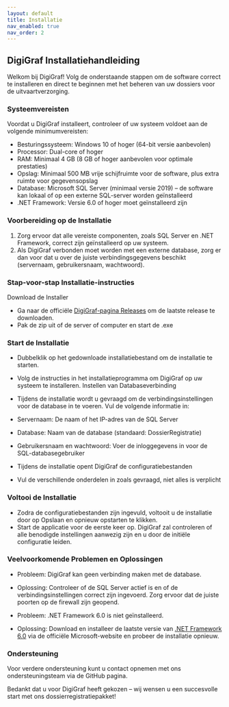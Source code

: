 ```yaml
---
layout: default
title: Installatie
nav_enabled: true
nav_order: 2
---
```


## DigiGraf Installatiehandleiding
Welkom bij DigiGraf! Volg de onderstaande stappen om de software correct te installeren en direct te beginnen met het beheren van uw dossiers voor de uitvaartverzorging.

### Systeemvereisten
Voordat u DigiGraf installeert, controleer of uw systeem voldoet aan de volgende minimumvereisten:

- Besturingssysteem: Windows 10 of hoger (64-bit versie aanbevolen)
- Processor: Dual-core of hoger
- RAM: Minimaal 4 GB (8 GB of hoger aanbevolen voor optimale prestaties)
- Opslag: Minimaal 500 MB vrije schijfruimte voor de software, plus extra ruimte voor gegevensopslag
- Database: Microsoft SQL Server (minimaal versie 2019) – de software kan lokaal of op een externe SQL-server worden geïnstalleerd
- .NET Framework: Versie 6.0 of hoger moet geïnstalleerd zijn

### Voorbereiding op de Installatie
1. Zorg ervoor dat alle vereiste componenten, zoals SQL Server en .NET Framework, correct zijn geïnstalleerd op uw systeem.
2. Als DigiGraf verbonden moet worden met een externe database, zorg er dan voor dat u over de juiste verbindingsgegevens beschikt (servernaam, gebruikersnaam, wachtwoord).

### Stap-voor-stap Installatie-instructies
Download de Installer
- Ga naar de officiële [DigiGraf-pagina Releases](https://github.com/PatrickSt1991/Uitvaartverzorging-Dossier-Registratie/releases) om de laatste release te downloaden.
- Pak de zip uit of de server of computer en start de .exe

### Start de Installatie

- Dubbelklik op het gedownloade installatiebestand om de installatie te starten.
- Volg de instructies in het installatieprogramma om DigiGraf op uw systeem te installeren.
Instellen van Databaseverbinding

 - Tijdens de installatie wordt u gevraagd om de verbindingsinstellingen voor de database in te voeren. Vul de volgende informatie in:
  - Servernaam: De naam of het IP-adres van de SQL Server
  - Database: Naam van de database (standaard: DossierRegistratie)
  - Gebruikersnaam en wachtwoord: Voer de inloggegevens in voor de SQL-databasegebruiker
  - Tijdens de installatie opent DigiGraf de configuratiebestanden
  - Vul de verschillende onderdelen in zoals gevraagd, niet alles is verplicht

### Voltooi de Installatie

 - Zodra de configuratiebestanden zijn ingevuld, voltooit u de installatie door op Opslaan en opnieuw opstarten te klikken.
 - Start de applicatie voor de eerste keer op. DigiGraf zal controleren of alle benodigde instellingen aanwezig zijn en u door de initiële configuratie leiden.

### Veelvoorkomende Problemen en Oplossingen
 - Probleem: DigiGraf kan geen verbinding maken met de database.
  - Oplossing: Controleer of de SQL Server actief is en of de verbindingsinstellingen correct zijn ingevoerd. Zorg ervoor dat de juiste poorten op de firewall zijn geopend.

 - Probleem: .NET Framework 6.0 is niet geïnstalleerd.
  - Oplossing: Download en installeer de laatste versie van [.NET Framework 6.0](https://dotnet.microsoft.com/en-us/download/dotnet/6.0) via de officiële Microsoft-website en probeer de installatie opnieuw.
    
### Ondersteuning
Voor verdere ondersteuning kunt u contact opnemen met ons ondersteuningsteam via de GitHub pagina.

Bedankt dat u voor DigiGraf heeft gekozen – wij wensen u een succesvolle start met ons dossierregistratiepakket!
